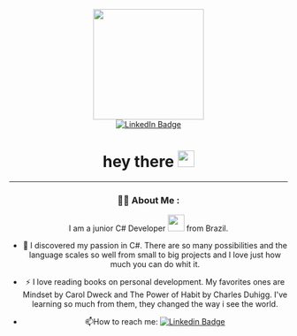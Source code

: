 <div id="header" align="center">
  <img src="https://media.giphy.com/media/paTz7UZbPfTZFRYnnB/giphy.gif" width="200" />
</div>

<div id="badges" align="center">
  <a href="https://www.linkedin.com/in/luzianne-fialho/">
    <img src="https://img.shields.io/badge/LinkedIn-blue?style=for-the-badge&logo=linkedin&logoColor=white" alt="LinkedIn Badge"/>    
  </a>
<h1>
  hey there
  <img src="https://media.giphy.com/media/hvRJCLFzcasrR4ia7z/giphy.gif" width="30px"/>
</h1>
  
---

### :woman_technologist: About Me :  

I am a junior C# Developer <img src="https://media.giphy.com/media/WUlplcMpOCEmTGBtBW/giphy.gif" width="30"> from Brazil.
- :telescope: I discovered my passion in C#. 
There are so many possibilities and the language scales so well from small to big projects and I love just how much you can do whit it.
- :zap: I love reading books on personal development. My favorites ones are Mindset by Carol Dweck and The Power of Habit by Charles Duhigg.
I've learning so much from them, they changed the way i see the world.

- :mailbox:How to reach me: [![Linkedin Badge](https://img.shields.io/badge/-LuzianneFialho-blue?style=flat&logo=Linkedin&logoColor=white])](https://www.linkedin.com/in/luzianne-fialho/)

